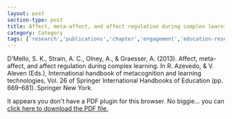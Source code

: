 ```yaml
---
layout: post
section-type: post
title: Affect, meta-affect, and affect regulation during complex learning
category: Category
tags: ['research','publications','chapter','engagement','education-research']
---
```

D’Mello, S. K., Strain, A. C., Olney, A., & Graesser, A. (2013). Affect, meta-affect, and affect regulation during complex learning. In R. Azevedo, & V. Aleven (Eds.), International handbook of metacognition and learning technologies, Vol. 26 of Springer International Handbooks of Education (pp. 669–681). Springer New York. 

<object data="https://blogs.memphis.edu/aolney/files/2019/10/dmello-metacog-book10-submit.pdf" type="application/pdf" width="100%" height="600px">
 
  <p>It appears you don't have a PDF plugin for this browser.
  No biggie... you can <a href="https://blogs.memphis.edu/aolney/files/2019/10/dmello-metacog-book10-submit.pdf">click here to
  download the PDF file.</a></p>
  
</object>
